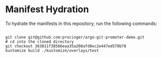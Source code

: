 
# Manifest Hydration

To hydrate the manifests in this repository, run the following commands:

```shell

git clone git@github.com:procinger/argo-git-promoter-demo.git
# cd into the cloned directory
git checkout 363811f38566eaa35a208afd8ec2e447ed570b78
kustomize build ./kustomize/overlays/test
```